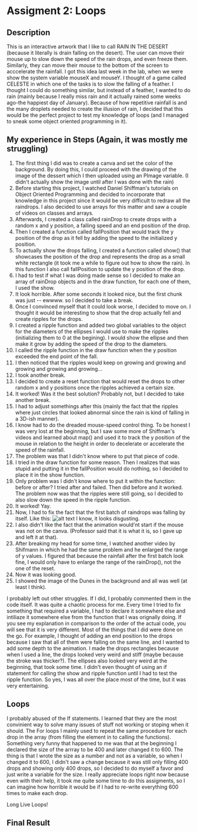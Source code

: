 # Assigment 2: Loops

## Description
This is an interactive artwork that I like to call RAIN IN THE DESERT (because it literally is drain falling on the desert). The user can move their mouse up to
slow down the speed of the rain drops, and even freeze them. Similarly, they can move their mouse to the bottom of the screen to acccelerate the rainfall. I got
this idea last week in the lab, when we were show the system variable mouseX and mouseY. I thought of a game called CELESTE in which one of the tasks is to slow
the falling of a feather. I thought I could do something similar, but instead of a feather, I wanted to do rain (mainly because I really miss rain and it actually
rained some weeks ago-the happiest day of January). Because of how repetitive rainfall is and the many droplets needed to create the illusion of rain, I decided
that this would be the perfect project to test my knowledge of loops (and I managed to sneak some object oriented programming in it).

## My experience in Steps  (Again, it was mostly me struggling)

1. The first thing I did was to create a canva and set the color of the background. By doing this, I could proceed with the drawing of the image of the dessert
which I then uploaded using an PImage variable. (I didn't actually show the image until after I was done with the rain)
2. Before starting this project, I watched Daniel Shiffman's tutorials on Object Oriented Programming and decided to incorporate that knowledge in this project
since it would be very difficult to redraw all the raindrops. I also decided to use arrays for this matter and saw a couple of videos on classes and arrays.
3. Afterwards, I created a class called rainDrop to create drops with a random x and y position, a falling speed and an end position of the drop. 
4. Then I created a function called fallPosition that would track the y position of the drop as it fell by adding the speed to the initialized y position.
5. To actually show the drops falling, I created a function called show() that showcases the position of the drop and represents the drop as a small white 
rectangle (it took me a while to figure out how to show the rain). In this function I also call fallPosition to update the y position of the drop.
6. I had to test if what I was doing made sense so I decided to make an array of rainDrop objects and in the draw function, for each one of them, I used the show.
7. It look horrible. After some seconds it looked nice, but the first chunk was just -- ewwww.  so I decided to take a break.
8. Once I convinced myself that it could look worse, I decided to move on. I thought it would be interesting to show that the drop actually fell and create ripples
for the drops. 
9. I created a ripple function and added two global variables to the object for the diameters of the ellipses I would use to make the ripples (initializing them to
0 at the begining). I would show the ellipse and then make it grow by adding the speed of the drop to the diameters.  
10. I called the ripple function in the draw function when the y position exceeded the end point of the fall. 
11. I then noticed that the ripples would keep on growing and growing and growing and growing and growing...
12. I took another break.
13. I decided to create a reset function that would reset the drops to other random x and y positions once the ripples achieved a certain size.
14. It worked! Was it the best solution? Probably not, but I decided to take another break.
15. I had to adjust somethings after this (mainly the fact that the ripples where just circles that looked abnormal since the rain is kind of falling in a 3D-ish 
manner).
16. I know had to do the dreaded mouse-speed control thing. To be honest I was very lost at the beginning, but I saw some more of Shiffman's videos and learned 
about map() and used it to track the y position of the mouse in relation to the height in order to decelerate or accelerate the speed of the rainfall. 
17. The problem was that I didn't know where to put that piece of code.
18. I tried in the draw function for some reason. Then I realizes that was stupid and putting it in the fallPosition would do nothing, so I decided to place it in
the show function.
19. Only problem was I didn't know where to put it within the function: before or after? I tried after and failed. Then did before and it worked. The problem now 
was that the ripples were still going, so I decided to also slow down the speed in the ripple function. 
20. It worked! Yay. 
21. Now, I had to fix the fact that the first batch of raindrops was falling by itself. Like this:
![alt text]()
I know, it looks disgusting.
22. I also didn't like the fact that the animation would'nt start if the mouse was not on the canva. (Professor said that it is what it is, so I gave up and left 
it at that). 
23. After breaking my head for some time, I watched another video by Shifmann in which he had the same problem and he enlarged the range of y values. I figured 
that because the rainfall after the first batch look fine, I would only have to enlarge the range of the rainDrop(), not the one of the reset. 
24. Now it was looking good.
25. I showed the image of the Dunes in the background and all was well (at least I think). 

I probably left out other struggles. If I did, I probably commented them in the code itself. It was quite a chaotic process for me. Every time I tried to fix 
something that required a variable, I had to declare it somewhere else and intiliaze it somewhere else from the function that I was orignally doing. If you see
my explanation in comparison to the order of the actual code, you will see that it is very different. Most of the things that I did were done on the go. For 
example, I thought of adding an end position to the drops because I saw that all of them were falling on the same line, and I wanted to add some depth to the 
animation. I made the drops rectangles because when I used a line, the drops looked very weird and stiff (maybe because the stroke was thicker?). The ellipses also 
looked very weird at the beginning, that took some time. I didn't even thought of using an if statement for calling the show and ripple function until I had to test
the ripple function. So yes, I was all over the place most of the time, but it was very entertaining.

## Loops
I probably abused of the If statements. I learned that they are the most convinient way to solve many issues of stuff not working or stoping when it should. 
The For loops I mainly used to repeat the same procedure for each drop in the array (from filling the element in to calling the functions). Something very funny 
that happened to me was that at the beginning I declared the size of the arrray to be 400 and later changed it to 600. The thing is that I wrote the size as a 
number and not as a variable, so when I changed it to 600, I didn't saw a change because it was still only filling 400 drops and showing only 400 drops, so I 
decided to do myself a favor and just write a variable for the size. I really appreciate loops right now because even with their help, it took me quite some time
to do this assigments, so I can imagine how horrible it would be if I had to re-write everything 600 times to make each drop. 

Long Live Loops!


## Final Result
